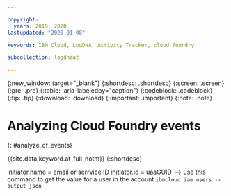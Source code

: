 ```yaml
---

copyright:
  years: 2019, 2020
lastupdated: "2020-01-08"

keywords: IBM Cloud, LogDNA, Activity Tracker, cloud foundry

subcollection: logdnaat

---
```


{:new_window: target="_blank"}
{:shortdesc: .shortdesc}
{:screen: .screen}
{:pre: .pre}
{:table: .aria-labeledby="caption"}
{:codeblock: .codeblock}
{:tip: .tip}
{:download: .download}
{:important: .important}
{:note: .note}

 
# Analyzing Cloud Foundry events
{: #analyze_cf_events}

 {{site.data.keyword.at_full_notm}} 
{:shortdesc}



initiator.name = email or serrvice ID
initiator.id = uaaGUID   --> use this command to get the value for a user in the account `ibmcloud iam users --output json`





